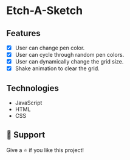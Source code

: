 <h1 align="left">Etch-A-Sketch</h1>

## Features
- [x] User can change pen color.
- [x] User can cycle through random pen colors.
- [x] User can dynamically change the grid size.
- [x] Shake animation to clear the grid.

## Technologies 

- JavaScript
- HTML
- CSS

## 🤝 Support

Give a ⭐️ if you like this project!

